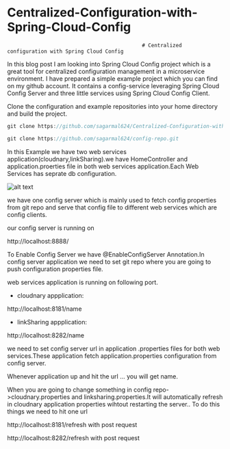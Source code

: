 # Centralized-Configuration-with-Spring-Cloud-Config


                                                # Centralized configuration with Spring Cloud Config
                                                
                                                
                                                
In this blog post I am looking into Spring Cloud Config project which is a great tool for centralized configuration management in a microservice environment. I have prepared a simple example project which you can find on my github account. It contains a config-service leveraging Spring Cloud Config Server and three little services using Spring Cloud Config Client.

Clone the configuration and example repositories into your home directory and build the project.
```java
git clone https://github.com/sagarmal624/Centralized-Configuration-with-Spring-Cloud-Config.git 

git clone https://github.com/sagarmal624/config-repo.git

```

In this Example we have two web services application(cloudnary,linkSharing).we have HomeController and application.proerties file in both web services application.Each Web Services has seprate db configuration.



![alt text](http://docs.pivotal.io/spring-cloud-services/1-4/common/config-server/images/config-server-fig1.png)

we have one config server which is mainly used to fetch config properties from git repo and serve that config file to different web  services which are config clients.

our config server is running on 

http://localhost:8888/


To Enable Config Server we have @EnableConfigServer Annotation.In config server application we need to set git repo where you are going to push configuration properties file.


web services application is running on following port.
* cloudnary appplication:

http://localhost:8181/name

* linkSharing appplication:

http://localhost:8282/name

we need to set config server url in application .properties files for both web services.These application fetch application.properties configuration from config server.


Whenever application up and hit the url  ... you will get name.




When you are going to change something in config repo->cloudnary.properties and linksharing.properties.It will automatically refresh in cloudnary application properties wihtout restarting the server.. To do this things we need to hit one url


http://localhost:8181/refresh   with post request

http://localhost:8282/refresh   with post request





                                                
                                                
